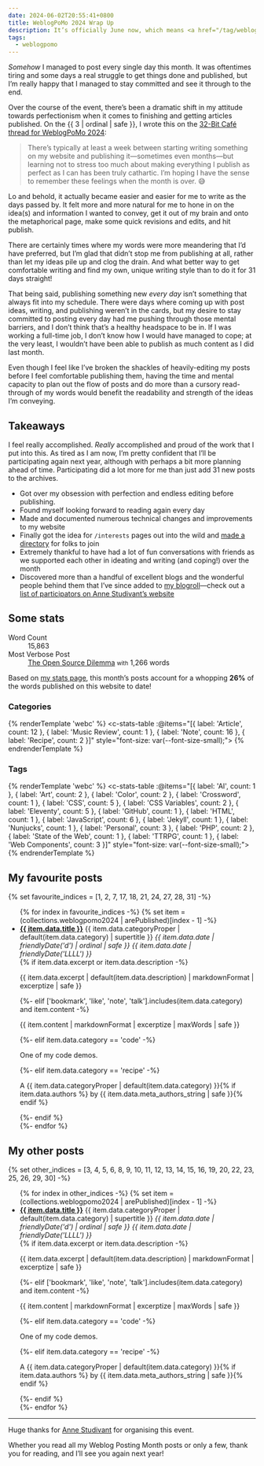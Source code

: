 ```yaml
---
date: 2024-06-02T20:55:41+0800
title: WeblogPoMo 2024 Wrap Up
description: It’s officially June now, which means <a href="/tag/weblogpomo2024/">#WeblogPoMo2024</a> has come to a close! Let’s review what I wrote about and what I’m taking away from participating in this event.
tags:
  - weblogpomo
---
```


*Somehow* I managed to post every single day this month. It was oftentimes tiring and some days a real struggle to get things done and published, but I’m really happy that I managed to stay committed and see it through to the end.

Over the course of the event, there’s been a dramatic shift in my attitude towards perfectionism when it comes to finishing and getting articles published. On the {{ 3 | ordinal | safe }}, I wrote this on the [32-Bit Café thread for WeblogPoMo 2024](https://discourse.32bit.cafe/t/weblogpomo-2024/):

> There’s typically at least a week between starting writing something on my website and publishing it—sometimes even months—but learning not to stress too much about making everything I publish as perfect as I can has been truly cathartic. I’m hoping I have the sense to remember these feelings when the month is over. 😅

Lo and behold, it actually became easier and easier for me to write as the days passed by. It felt more and more natural for me to hone in on the idea(s) and information I wanted to convey, get it out of my brain and onto the metaphorical page, make some quick revisions and edits, and hit publish.

There are certainly times where my words were more meandering that I’d have preferred, but I’m glad that didn’t stop me from publishing at all, rather than let my ideas pile up and clog the drain. And what better way to get comfortable writing and find my own, unique writing style than to do it for 31 days straight!

That being said, publishing something new *every day* isn’t something that always fit into my schedule. There were days where coming up with post ideas, writing, and publishing weren’t in the cards, but my desire to stay committed to posting every day had me pushing through those mental barriers, and I don’t think that’s a healthy headspace to be in. If I was working a full-time job, I don’t know how I would have managed to cope; at the very least, I wouldn’t have been able to publish as much content as I did last month.

Even though I feel like I’ve broken the shackles of heavily-editing my posts before I feel comfortable publishing them, having the time and mental capacity to plan out the flow of posts and do more than a cursory read-through of my words would benefit the readability and strength of the ideas I’m conveying.

## Takeaways

I feel really accomplished. *Really* accomplished and proud of the work that I put into this. As tired as I am now, I’m pretty confident that I’ll be participating again next year, although with perhaps a bit more planning ahead of time. Participating did a lot more for me than just add 31 new posts to the archives.

- Got over my obsession with perfection and endless editing before publishing.
- Found myself looking forward to reading again every day
- Made and documented numerous technical changes and improvements to my website
- Finally got the idea for <code style="white-space: nowrap;">/interests</code> pages out into the wild and [made a directory](https://chrisburnell.github.io/interests-directory/) for folks to join
- Extremely thankful to have had a lot of fun conversations with friends as we supported each other in ideating and writing (and coping!) over the month
- Discovered more than a handful of excellent blogs and the wonderful people behind them that I’ve since added to [my blogroll](/blogroll/)—check out a [list of participators on Anne Studivant’s website](https://weblog.anniegreens.lol/weblog-posting-month-2024/participators)

<h2 id="stats">Some stats</h2>

<dl>
	<dt>Word Count</dt>
	<dd>15,863</dd>
	<dt>Most Verbose Post</dt>
	<dd><a href="/article/open-source-dilemma/">The Open Source Dilemma</a> <small>with</small> 1,266 words</dd>
</dl>

Based on [my stats page](/stats/), this month’s posts account for a whopping **26%** of the words published on this website to date!

<figure class="requires-js">
    <svg-sparkline values="{% for item in (collections.weblogpomo2024 | arePublished) %}{% if page.url != item.url %}{% if not loop.first %},{% endif %}{{ item.content | cleanTagsForWordcount | striptags | safe | wordcount }}{% endif %}{% endfor %}" fill="true" start-label="Word Count"></svg-sparkline>
    <is-land class=" [ visually-hidden ] "><template webc:raw data-island="once"><script type="module" src="/js/components/svg-sparkline.js"></script></template></is-land>
</figure>


### Categories

{% renderTemplate 'webc' %}
<c-stats-table :@items="[{ label: 'Article', count: 12 }, { label: 'Music Review', count: 1 }, { label: 'Note', count: 16 }, { label: 'Recipe', count: 2 }]" style="font-size: var(--font-size-small);"></c-stats-table>
{% endrenderTemplate %}

### Tags

{% renderTemplate 'webc' %}
<c-stats-table :@items="[{ label: 'AI', count: 1 }, { label: 'Art', count: 2 }, { label: 'Color', count: 2 }, { label: 'Crossword', count: 1 }, { label: 'CSS', count: 5 }, { label: 'CSS Variables', count: 2 }, { label: 'Eleventy', count: 5 }, { label: 'GitHub', count: 1 }, { label: 'HTML', count: 1 }, { label: 'JavaScript', count: 6 }, { label: 'Jekyll', count: 1 }, { label: 'Nunjucks', count: 1 }, { label: 'Personal', count: 3 }, { label: 'PHP', count: 2 }, { label: 'State of the Web', count: 1 }, { label: 'TTRPG', count: 1 }, { label: 'Web Components', count: 3 }]" style="font-size: var(--font-size-small);"></c-stats-table>
{% endrenderTemplate %}

<h2 id="favourites">My favourite posts</h2>

{% set favourite_indices = [1, 2, 7, 17, 18, 21, 24, 27, 28, 31] -%}
<ul style="--list-space: 1em;" data-skip-wordcount>
    {% for index in favourite_indices -%}
        {% set item = (collections.weblogpomo2024 | arePublished)[index - 1] -%}
        <li>
            <div class="cluster"><span><a href="{{ item.url }}" class=" [ cluster ] "><strong>{{ item.data.title }}</strong></a></span> <span>{{ item.data.categoryProper | default(item.data.category) | supertitle }}</span> <time datetime="{{ item.data.date | rfc3339Date }}"><em>{{ item.data.date | friendlyDate('d') | ordinal | safe }} {{ item.data.date | friendlyDate('LLLL') }}</em></time></div>
            {% if item.data.excerpt or item.data.description -%}
                <p>{{ item.data.excerpt | default(item.data.description) | markdownFormat | excerptize | safe }}</p>
            {%- elif ['bookmark', 'like', 'note', 'talk'].includes(item.data.category) and item.content -%}
                <p>{{ item.content | markdownFormat | excerptize | maxWords | safe }}</p>
            {%- elif item.data.category == 'code' -%}
                <p>One of my code demos.</p>
            {%- elif item.data.category == 'recipe' -%}
                <p>A {{ item.data.categoryProper | default(item.data.category) }}{% if item.data.authors %} by {{ item.data.meta_authors_string | safe }}{% endif %}</p>
            {%- endif %}
        </li>
    {%- endfor %}
</ul>

<h2 id="others">My other posts</h2>

{% set other_indices = [3, 4, 5, 6, 8, 9, 10, 11, 12, 13, 14, 15, 16, 19, 20, 22, 23, 25, 26, 29, 30] -%}
<ul style="--list-space: 1em;" data-skip-wordcount>
    {% for index in other_indices -%}
        {% set item = (collections.weblogpomo2024 | arePublished)[index - 1] -%}
        <li>
            <div class="cluster"><span><a href="{{ item.url }}" class=" [ cluster ] "><strong>{{ item.data.title }}</strong></a></span> <span>{{ item.data.categoryProper | default(item.data.category) | supertitle }}</span> <time datetime="{{ item.data.date | rfc3339Date }}"><em>{{ item.data.date | friendlyDate('d') | ordinal | safe }} {{ item.data.date | friendlyDate('LLLL') }}</em></time></div>
            {% if item.data.excerpt or item.data.description -%}
                <p>{{ item.data.excerpt | default(item.data.description) | markdownFormat | excerptize | safe }}</p>
            {%- elif ['bookmark', 'like', 'note', 'talk'].includes(item.data.category) and item.content -%}
                <p>{{ item.content | markdownFormat | excerptize | maxWords | safe }}</p>
            {%- elif item.data.category == 'code' -%}
                <p>One of my code demos.</p>
            {%- elif item.data.category == 'recipe' -%}
                <p>A {{ item.data.categoryProper | default(item.data.category) }}{% if item.data.authors %} by {{ item.data.meta_authors_string | safe }}{% endif %}</p>
            {%- endif %}
        </li>
    {%- endfor %}
</ul>

--------

Huge thanks for [Anne Studivant](https://weblog.anniegreens.lol) for organising this event.

Whether you read all my Weblog Posting Month posts or only a few, thank you for reading, and I’ll see you again next year!
